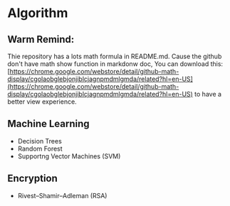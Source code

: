 # Algorithm

## Warm Remind:
Thie repository has a lots math formula in README.md. Cause the github don't have math show function in markdonw doc, You can download this: [https://chrome.google.com/webstore/detail/github-math-display/cgolaobglebjonjiblcjagnpmdmlgmda/related?hl=en-US](https://chrome.google.com/webstore/detail/github-math-display/cgolaobglebjonjiblcjagnpmdmlgmda/related?hl=en-US) to have a better view experience.
## Machine Learning
* Decision Trees
* Random Forest
* Supportng Vector Machines (SVM)

## Encryption
* Rivest–Shamir–Adleman (RSA)
